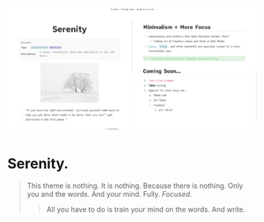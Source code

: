 ![](cover-big.png)

# Serenity.
> This theme is nothing. It is nothing. Because there is nothing. Only you and the words. And your mind. Fully. *Focused.*
>> All you have to do is train your mind on the words. And write.
